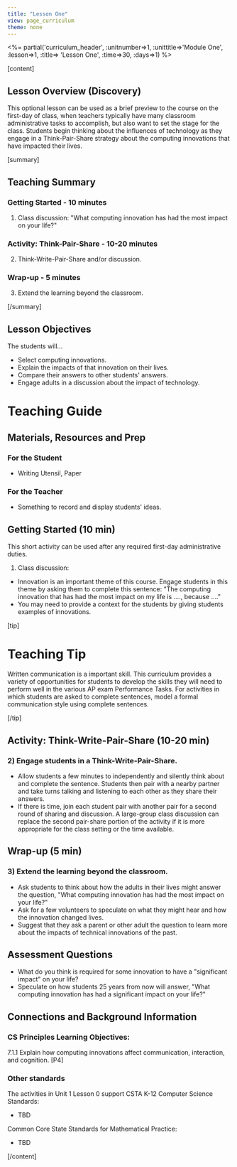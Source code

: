 ```yaml
---
title: "Lesson One"
view: page_curriculum
theme: none
---
```


<%= partial('curriculum_header', :unitnumber=>1, :unittitle=>'Module One', :lesson=>1, :title=> 'Lesson One', :time=>30, :days=>1) %>

[content]

## Lesson Overview (Discovery)
This optional lesson can be used as a brief preview to the course on the first-day of class, when teachers typically have many classroom administrative tasks to accomplish, but also want to set the stage for the class. Students begin thinking about the influences of technology as they engage in a Think-Pair-Share strategy about the computing innovations that have impacted their lives. 

[summary]
 
## Teaching Summary
### **Getting Started** - 10 minutes

1) Class discussion: "What computing innovation has had the most impact on your life?"

### **Activity: Think-Pair-Share** - 10-20  minutes  
2) Think-Write-Pair-Share and/or discussion.   


### **Wrap-up** - 5  minutes 
3) Extend the learning beyond the classroom.

[/summary]


## Lesson Objectives 
The students will...

- Select computing innovations.
- Explain the impacts of that innovation on their lives.
- Compare their answers to other students' answers.
- Engage adults in a discussion about the impact of technology.

# Teaching Guide
## Materials, Resources and Prep
### For the Student
 - Writing Utensil, Paper

### For the Teacher
- Something to record and display students' ideas.


## Getting Started (10 min)
This short activity can be used after any required first-day administrative duties.

1) Class discussion:

- Innovation is an important theme of this course. Engage students in this theme by asking them to complete this sentence: "The computing innovation that has had the most impact on my life is ...., because ...."
- You may need to provide a context for the students by giving students examples of innovations.

[tip]

# Teaching Tip
 Written communication is a important skill. This curriculum provides a variety of opportunities for students to develop the skills they will need to perform well in the various AP exam Performance Tasks. For activities in which students are asked to complete sentences, model a formal communication style using complete sentences.

[/tip]
  
## Activity: Think-Write-Pair-Share (10-20 min)
### 2) Engage students in a Think-Write-Pair-Share.   

- Allow students a few minutes to independently and silently think about and complete the sentence. Students then pair  with a nearby partner and take turns talking and listening to each other as they share their answers. 
- If there is time, join each student pair with another pair for a second round of sharing and discussion. A large-group class discussion can replace the second pair-share portion of the activity if it is more appropriate for the class setting or the time available.

## Wrap-up (5 min)
### 3) Extend the learning beyond the classroom.

- Ask students to think about how the adults in their lives might answer the question, "What computing innovation has had the most impact on your life?" 
- Ask for a few volunteers to speculate on what they might hear and how the innovation changed lives. 
- Suggest that they ask a parent or other adult the question to learn more about the impacts of technical innovations of the past.

## Assessment Questions

- What do you think is required for some innovation to have a "significant impact" on your life? 
- Speculate on how students 25 years from now will answer, "What computing innovation has had a significant impact on your life?"


## Connections and Background Information
### CS Principles Learning Objectives:

 7.1.1 Explain how computing innovations affect communication, interaction, and cognition. [P4]


### Other standards 

The activities in Unit 1 Lesson 0 support CSTA K-12 Computer Science Standards:

 - TBD

Common Core State Standards for Mathematical Practice:
- TBD



[/content]
  